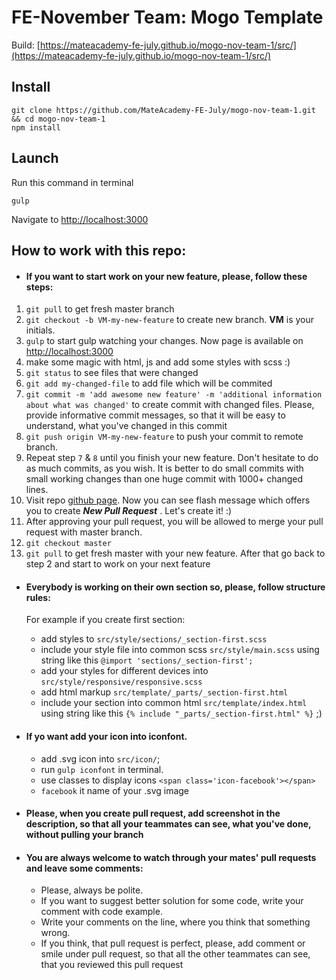 FE-November Team: Mogo Template
===============
Build: [https://mateacademy-fe-july.github.io/mogo-nov-team-1/src/](https://mateacademy-fe-july.github.io/mogo-nov-team-1/src/)


Install
-----------------
```
git clone https://github.com/MateAcademy-FE-July/mogo-nov-team-1.git && cd mogo-nov-team-1
npm install
```

Launch
-------
Run this command in terminal
```
gulp
```
Navigate to [http://localhost:3000](http://localhost:3000)

How to work with this repo:
---------------------------

* #### If you want to start work on your new feature, please, follow these steps:
1. `git pull` to get fresh master branch
2. `git checkout -b VM-my-new-feature` to create new branch. ****VM**** is your initials.
3. `gulp` to start gulp watching your changes. Now page is available on [http://localhost:3000](http://localhost:3000)
4. make some magic with html, js and add some styles with scss :)
5. `git status` to see files that were changed
6. `git add my-changed-file` to add file which will be commited
7. `git commit -m 'add awesome new feature' -m 'additional information about what was changed'` to create commit with changed files. Please, provide informative commit messages, so that it will be easy to understand, what you've changed in this commit
8. `git push origin VM-my-new-feature` to push your commit to remote branch.
9. Repeat step `7` & `8` until you finish your new feature. Don't hesitate to do as much commits, as you wish. It is better to do small commits with small working changes than one huge commit with 1000+ changed lines.
10. Visit repo [github page](https://github.com/MateAcademy-FE-July/mogo-nov-team-1). Now you can see flash message which offers you to create *****New Pull Request***** . Let's create it! :) 
11. After approving your pull request, you will be allowed to merge your pull request with master branch. 
12. `git checkout master`
13. `git pull` to get fresh master with your new feature. After that go back to step 2 and start to work on your next feature

* #### Everybody is working on their own section so, please, follow structure rules:

  For example if you create first section:
    * add styles to `src/style/sections/_section-first.scss`
    * include your style file into common scss `src/style/main.scss` using string like this `@import 'sections/_section-first';`
    * add your styles for different devices into `src/style/responsive/responsive.scss`
    * add html markup `src/template/_parts/_section-first.html`
    * include your section into common html `src/template/index.html` using string like this `{% include "_parts/_section-first.html" %}` ;)

* #### If yo want add your icon into iconfont.
    * add .svg icon into `src/icon/`;
    * run `gulp iconfont` in terminal.
    * use classes to display icons `<span class='icon-facebook'></span>`
    * `facebook` it name of your .svg image

* #### Please, when you create pull request, add screenshot in the description, so that all your teammates can see, what you've done, without pulling your branch  

* #### You are always welcome to watch through your mates' pull requests and leave some comments:
  * Please, always be polite. 
  * If you want to suggest better solution for some code, write your comment with code example.
  * Write your comments on the line, where you think that something wrong. 
  * If you think, that pull request is perfect, please, add comment or smile under pull request, so that all the other teammates can see, that you reviewed this pull request
